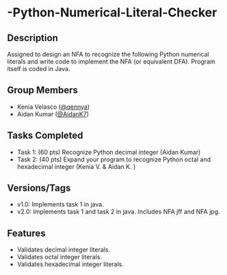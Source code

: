 # -Python-Numerical-Literal-Checker
 
 ## Description
 Assigned to design an NFA to recognize the following Python numerical literals and write code to implement the NFA (or equivalent DFA). Program itself is coded in Java.

 ## Group Members
 - Kenia Velasco ([@qennya](https://github.com/qennya))
 - Aidan Kumar ([@AidanK7](https://github.com/AidanK7))

 ## Tasks Completed
 - Task 1: (60 pts) Recognize Python decimal integer (Aidan Kumar)
 - Task 2: (40 pts) Expand your program to recognize Python octal and hexadecimal integer (Kenia V. & Aidan K. )

## Versions/Tags
 - v1.0: Implements task 1 in java.
 - v2.0: Implements task 1 and task 2 in java. Includes NFA jff and NFA jpg.

 ## Features
- Validates decimal integer literals.
- Validates octal integer literals.
- Validates hexadecimal integer literals.